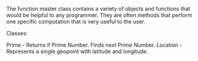 The function master class contains a variety of objects and functions that would be helpful to any programmer.  They are often methods that perform one specific computation that is very useful to the user. 

Classes:

Prime - Returns if Prime Number.  Finds next Prime Number.
Location - Represents a single geopoint with latitude and longitude.